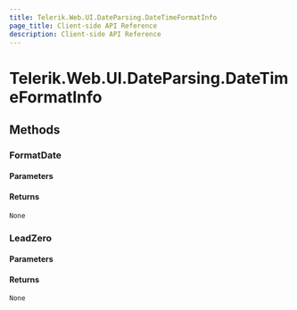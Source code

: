 ```yaml
---
title: Telerik.Web.UI.DateParsing.DateTimeFormatInfo
page_title: Client-side API Reference
description: Client-side API Reference
---
```


# Telerik.Web.UI.DateParsing.DateTimeFormatInfo  

## Methods

###  FormatDate

#### Parameters

#### Returns

`None` 

###  LeadZero

#### Parameters

#### Returns

`None` 


